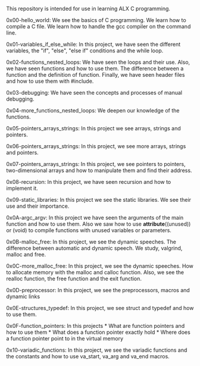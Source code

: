 This repository is intended for use in learning ALX C programming.

0x00-hello_world: We see the basics of C programming. We learn how to compile a C file. We learn how to handle the gcc compiler on the command line.

0x01-variables_if_else_while: In this project, we have seen the different variables, the "if", "else", "else if" conditions and the while loop.

0x02-functions_nested_loops: We have seen the loops and their use. Also, we have seen functions and how to use them. The difference between a function and the definition of function. Finally, we have seen header files and how to use them with #include.

0x03-debugging: We have seen the concepts and processes of manual debugging.

0x04-more_functions_nested_loops: We deepen our knowledge of the functions.

0x05-pointers_arrays_strings: In this project we see arrays, strings and pointers.

0x06-pointers_arrays_strings: In this project, we see more arrays, strings and pointers.

0x07-pointers_arrays_strings: In this project, we see pointers to pointers, two-dimensional arrays and how to manipulate them and find their address.

0x08-recursion: In this project, we have seen recursion and how to implement it.

0x09-static_libraries: In this project we see the static libraries. We see their use and their importance.

0x0A-argc_argv: In this project we have seen the arguments of the main function and how to use them. Also we saw how to use __attribute__((unused)) or (void) to compile functions with unused variables or parameters.

0x0B-malloc_free: In this project, we see the dynamic speeches. The difference between automatic and dynamic speech.
We study, valgrind, malloc and free.

0x0C-more_malloc_free: In this project, we see the dynamic speeches. How to allocate memory with the malloc and calloc function. Also, we see the realloc function, the free function and the exit function.

0x0D-preprocessor: In this project, we see the preprocessors, macros and dynamic links

0x0E-structures_typedef: In this project, we see struct and typedef and how to use them.

0x0F-function_pointers: In this projects
	* What are function pointers and how to use them
	* What does a function pointer exactly hold
	* Where does a function pointer point to in the virtual memory

0x10-variadic_functions: In this project, we see the variadic functions and the constants and how to use va_start, va_arg and va_end macros.
